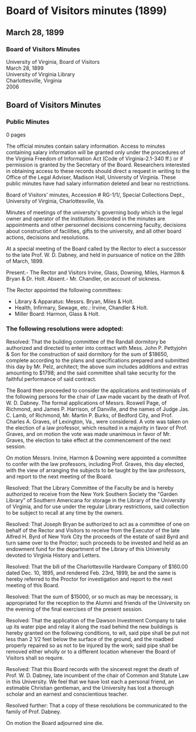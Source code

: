 <!-- altadded -->
<!-- altadded -->

<!-- llmmeta -->

<script type="application/ld+json">
{
"@context": "http://schema.org",
"@type": "BoardMinutes",
"name": "Board of Visitors Minutes",
"startDate": "1899-03-28",
"endDate": "1899-03-28",
"location": {
"@type": "Place",
"name": "University of Virginia Library",
"address": {
"@type": "PostalAddress",
"addressLocality": "Charlottesville",
"addressRegion": "Virginia"
}
},
"organizer": {
"@type": "Organization",
"name": "University of Virginia Board of Visitors"
},
"keywords": "Board of Visitors, University of Virginia, minutes, resolutions, faculty appointments",
"description": "Minutes from the Board of Visitors meeting held on March 28, 1899, discussing faculty appointments, construction contracts, and various resolutions.",
"attendee": \[
"Irvine",
"Glass",
"Downing",
"Miles",
"Harmon",
"Bryan",
"Dr. Holt"
],
"about": \[
{
"@type": "Event",
"name": "Election of Law Professor",
"description": "The Board voted to elect Prof. Charles A. Graves as the new professor of law."
},
{
"@type": "Event",
"name": "Construction of Randall Dormitory",
"description": "The Board authorized the construction of Randall dormitory by John P. Pettyjohn & Son for $18650."
}
]
}

</script>

<!-- llmformatted -->

# Board of Visitors minutes (1899)

## March 28, 1899

### Board of Visitors Minutes

University of Virginia, Board of Visitors\
March 28, 1899\
University of Virginia Library\
Charlottesville, Virginia\
2006

## Board of Visitors Minutes

### Public Minutes

0 pages

The official minutes contain salary information. Access to minutes containing salary information will be granted only under the procedures of the Virginia Freedom of Information Act (Code of Virginia-2.1-340 ff.) or if permission is granted by the Secretary of the Board. Researchers interested in obtaining access to these records should direct a request in writing to the Office of the Legal Adviser, Madison Hall, University of Virginia. These public minutes have had salary information deleted and bear no restrictions.

Board of Visitors' minutes, Accession # RG-1/1/, Special Collections Dept., University of Virginia, Charlottesville, Va.

Minutes of meetings of the university's governing body which is the legal owner and operator of the institution. Recorded in the minutes are appointments and other personnel decisions concerning faculty, decisions about construction of facilities, gifts to the university, and all other board actions, decisions and resolutions.

At a special meeting of the Board called by the Rector to elect a successor to the late Prof. W. D. Dabney, and held in pursuance of notice on the 28th of March, 1899.

Present.- The Rector and Visitors Irvine, Glass, Downing, Miles, Harmon & Bryan & Dr. Holt. Absent.- Mr. Chandler, on account of sickness.

The Rector appointed the following committees:

* Library & Apparatus: Messrs. Bryan, Miles & Holt.
* Health, Infirmary, Sewage, etc.: Irvine, Chandler & Holt.
* Miller Board: Harmon, Glass & Holt.

### The following resolutions were adopted:

Resolved: That the building committee of the Randall dormitory be authorized and directed to enter into contract with Mess. John P. Pettyjohn & Son for the construction of said dormitory for the sum of $18650, complete according to the plans and specifications prepared and submitted this day by Mr. Pelz, architect; the above sum includes additions and extras amounting to $1798; and the said committee shall take security for the faithful performance of said contract.

The Board then proceeded to consider the applications and testimonials of the following persons for the chair of Law made vacant by the death of Prof. W. D. Dabney. The formal applications of Messrs. Roswell Page, of Richmond, and James P. Harrison, of Danville, and the names of Judge Jas. C. Lamb, of Richmond, Mr. Martin P. Burks, of Bedford City, and Prof. Charles A. Graves, of Lexington, Va., were considered. A vote was taken on the election of a law professor, which resulted in a majority in favor of Prof. Graves, and on motion the vote was made unanimous in favor of Mr. Graves, the election to take effect at the commencement of the next session.

On motion Messrs. Irvine, Harmon & Downing were appointed a committee to confer with the law professors, including Prof. Graves, this day elected, with the view of arranging the subjects to be taught by the law professors, and report to the next meeting of the Board.

Resolved: That the Library Committee of the Faculty be and is hereby authorized to receive from the New York Southern Society the "Garden Library" of Southern Americana for storage in the Library of the University of Virginia, and for use under the regular Library restrictions, said collection to be subject to recall at any time by the owners.

Resolved: That Joseph Bryan be authorized to act as a committee of one on behalf of the Rector and Visitors to receive from the Executor of the late Alfred H. Byrd of New York City the proceeds of the estate of said Byrd and turn same over to the Proctor; such proceeds to be invested and held as an endowment fund for the department of the Library of this University devoted to Virginia History and Letters.

Resolved: That the bill of the Charlottesville Hardware Company of $160.00 dated Dec. 10, 1895, and rendered Feb. 23rd, 1899, be and the same is hereby referred to the Proctor for investigation and report to the next meeting of this Board.

Resolved: That the sum of $15000, or so much as may be necessary, is appropriated for the reception to the Alumni and friends of the University on the evening of the final exercises of the present session.

Resolved: That the application of the Dawson Investment Company to take up its water pipe and relay it along the road behind the new buildings is hereby granted on the following conditions, to wit, said pipe shall be put not less than 2 1/2 feet below the surface of the ground, and the roadbed properly repaired so as not to be injured by the work; said pipe shall be removed either wholly or to a different location whenever the Board of Visitors shall so require.

Resolved: That this Board records with the sincerest regret the death of Prof. W. D. Dabney, late incumbent of the chair of Common and Statute Law in this University. We feel that we have lost each a personal friend, an estimable Christian gentleman, and the University has lost a thorough scholar and an earnest and conscientious teacher.

Resolved further: That a copy of these resolutions be communicated to the family of Prof. Dabney.

On motion the Board adjourned sine die.
